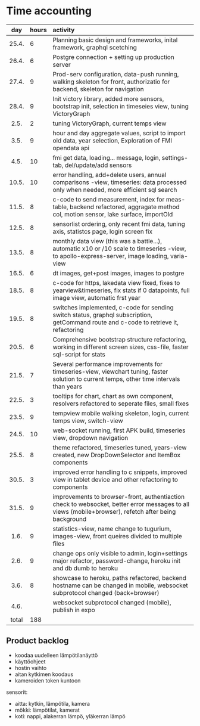 # Time accounting

|  day  | hours | activity                                                                                                                                              |
| :---: | :---- | :---------------------------------------------------------------------------------------------------------------------------------------------------- |
| 25.4. | 6     | Planning basic design and frameworks, inital framework, graphql scetching                                                                             |
| 26.4. | 6     | Postgre connection + setting up production server                                                                                                     |
| 27.4. | 9     | Prod-serv configuration, data-push running, walking skeleton for front, authorizatio for backend, skeleton for navigation                             |
| 28.4. | 9     | Init victory library, added more sensors, bootstrap init, selection in timeseies view, tuning VictoryGraph                                            |
| 2.5.  | 2     | tuning VictoryGraph, current temps view                                                                                                               |
| 3.5.  | 9     | hour and day aggregate values, script to import old data, year selection, Exploration of FMI opendata api                                             |
| 4.5.  | 10    | fmi get data, loading... message, login, settings-tab, del/update/add sensors                                                                         |
| 10.5. | 10    | error handling, add+delete users, annual comparisons -view, timeseries: data processed only when needed, more efficient sql search                    |
| 11.5. | 8     | c-code to send measurement, index for meas-table, backend refactored, aggragate method col, motion sensor, lake surface, importOld                    |
| 12.5. | 8     | sensorlist ordering, only recent fmi data, tuning axis, statistcs page, login screen fix                                                              |
| 13.5. | 8     | monthly data view (this was a battle...), automatic x10 or /10 scale to timeseries -view, to apollo-express-server, image loading, varia-view         |
| 16.5. | 6     | dt images, get+post images, images to postgre                                                                                                         |
| 18.5. | 8     | c-code for https, lakedata view fixed, fixes to yearview&timeseries, fix stats if 0 datapoints, full image view, automatic frst year                  |
| 19.5. | 8     | switches implemented, c-code for sending switch status, graphql subscription, getCommand route and c-code to retrieve it, refactoring                 |
| 20.5. | 6     | Comprehensive bootstrap structure refactoring, working in different screen sizes, css-file, faster sql-script for stats                               |
| 21.5. | 7     | Several performance improvements for timeseries-view, viewchart tuning, faster solution to current temps, other time intervals than years             |
| 22.5. | 3     | tooltips for chart, chart as own component, resolvers refactored to seperate files, small fixes                                                       |
| 23.5. | 9     | tempview mobile walking skeleton, login, current temps view, switch-view                                                                              |
| 24.5. | 10    | web-socket running, first APK build, timeseries view, dropdown navigation                                                                             |
| 25.5. | 8     | theme refactored, timeseries tuned, years-view created, new DropDownSelector and ItemBox components                                                   |
| 30.5. | 3     | improved error handling to c snippets, improved view in tablet device and other refactoring to components                                             |
| 31.5. | 9     | improvements to browser-front, authentiaction check to websocket, better error messages to all views (mobile+browser), refetch after being background |
| 1.6.  | 9     | statistics-view, name change to tugurium, images-view, front queires divided to multiple files                                                        |
| 2.6.  | 9     | change ops only visible to admin, login+settings major refactor, password-change, heroku init and db dumb to heroku                                   |
| 3.6.  | 8     | showcase to heroku, paths refactored, backend hostname can be changed in mobile, websocket subprotocol changed (back+browser)                         |
| 4.6.  |       | websocket subprotocol changed (mobile), publish in expo                                                                                               |
| total | 188   |                                                                                                                                                       |

## Product backlog

- koodaa uudelleen lämpötilanäyttö
- käyttöohjeet
- hostin vaihto
- aitan kytkimen koodaus
- kameroiden token kuntoon

sensorit:

- aitta: kytkin, lämpötila, kamera
- mökki: lämpötilat, kamerat
- koti: nappi, alakerran lämpö, yläkerran lämpö
